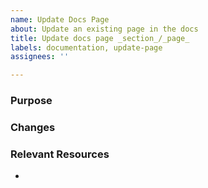 ```yaml
---
name: Update Docs Page
about: Update an existing page in the docs
title: Update docs page _section_/_page_
labels: documentation, update-page
assignees: ''

---
```


### Purpose


### Changes


### Relevant Resources
-
